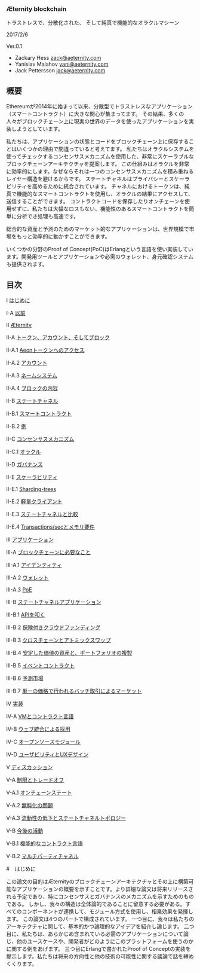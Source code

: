 ### Æternity blockchain
トラストレスで、分散化された、 そして純真で機能的なオラクルマシーン

2017/2/6

Ver.0.1

- Zackary Hess
zack@aeternity.com
- Yanislav Malahov
yani@aeternity.com
- Jack Pettersson
jack@aeternity.com

## 概要
Ethereumが2014年に始まって以来、分散型でトラストレスなアプリケーション（スマートコントラクト）に大きな関心が集まってます。
その結果、多くの人々がブロックチェーン上に現実の世界のデータを使ったアプリケーションを実装しようとしています。

私たちは、アプリケーションの状態とコードをブロックチェーン上に保存することはいくつかの理由で間違っていると考えてます。
私たちはオラクルシステムを使ってチェックするコンセンサスメカニズムを使用した、非常にスケーラブルなブロックチェーンアーキテクチャを提案します。
この仕組みはオラクルを非常に効率的にします。なぜならそれは一つのコンセンサスメカニズムを積み重ねるレイヤー構造を避けるからです。
ステートチャネルはプライバシーとスケーラビリティを高めるために統合されています。 チャネルにおけるトークンは、純真で機能的なスマートコントラクトを使用し、オラクルの結果にアクセスして、送信することができます。
コントラクトコードを保存したりオンチェーンを使用せずに、私たちは大幅なロスもない、機能性のあるスマートコントラクトを簡単に分析でき処理も高速です。

総合的な資産と予測のためのマーケット的なアプリケーションは、世界規模で市場をもっと効率的に動かすことができます。

いくつかの分野のProof of Concept(PoC)はErlangという言語を使い実装しています。開発用ツールとアプリケーションや必需のウォレット、身元確認システムも提供されます。


## 目次
I [はじめに](#はじめに) 

I-A [以前](#以前)

II [Æternity](#Æternity) 

II-A [トークン、アカウント、そしてブロック](#トークン、アカウント、そしてブロック)

II-A.1 [Aeonトークンへのアクセス](#Aeonトークンへのアクセス) 

II-A.2 [アカウント](#アカウント)

II-A.3 [ネームシステム](#ネームシステム)

II-A.4 [ブロックの内容](#ブロックの内容)

II-B [ステートチャネル](#ステートチャネル)

II-B.1 [スマートコントラクト](#スマートコントラクト)

II-B.2 [例](#例)

II-C [コンセンサスメカニズム](#コンセンサスメカニズム)

II-C.1 [オラクル](#オラクル)

II-D [ガバナンス](#ガバナンス)

II-E [スケーラビリティ](#スケーラビリティ)  

II-E.1 [Sharding-trees](#sharding-trees)

II-E.2 [軽量クライアント](#軽量クライアント)

II-E.3 [ステートチャネルと比較](#ステートチャネルと比較)

II-E.4 [Transactions/secとメモリ要件](#Transactions/secとメモリ要件) 

III [アプリケーション](#アプリケーション)

III-A [ブロックチェーンに必要なこと](#ブロックチェーンに必要なこと)

III-A.1 [アイデンティティ](#アイデンティティ)

III-A.2 [ウォレット](#ウォレット)

III-A.3 [PoE](#PoE)

III-B [ステートチャネルアプリケーション](#ステートチャネルアプリケーション)

III-B.1 [APIを叩く](#APIを叩く)

III-B.2 [保険付きクラウドファンディング](#保険付きクラウドファンディング)

III-B.3 [クロスチェーンとアトミックスワップ](#クロスチェーンとアトミックスワップ)
 
III-B.4 [安定した価値の資産と、ポートフォリオの複製](#安定した価値の資産と、ポートフォリオの複製)

III-B.5 [イベントコントラクト](#イベントコントラクト) 

III-B.6 [予測市場](#予測市場)

III-B.7 [単一の価格で行われるバッチ取引によるマーケット](#単一の価格で行われるバッチ取引によるマーケット) 
 
IV [実装](#実装) 

IV-A [VMとコントラクト言語](#VMとコントラクト言語)

IV-B [ウェブ統合による採用](#ウェブ統合による採用) 

IV-C [オープンソースモジュール](#オープンソースモジュール) 

IV-D [ユーザビリティとUXデザイン](#ユーザビリティとUXデザイン)

V [ディスカッション](#ディスカッション)
  
V-A [制限とトレードオフ](#制限とトレードオフ)

V-A.1 [オンチェーンステート](#オンチェーンステート)

V-A.2 [無料化の問題](#無料化の問題)

V-A.3 [流動性の低下とステートチャネルトポロジー](#流動性の低下とステートチャネルトポロジー)

V-B [今後の活動](#今後の活動)
 
V-B.1 [機能的なコントラクト言語](#機能的なコントラクト言語)

V-B.2 [マルチパーティチャネル](#マルチパーティチャネル)  

#　はじめに

この論文の目的はÆternityのブロックチェーンアーキテクチャとその上に構築可能なアプリケーションの概要を示すことです。より詳細な論文は将来リリースされる予定であり、特にコンセンサスとガバナンスのメカニズムを示すためのものである。
しかし、我々の構造は全体論的であることに留意する必要がある。すべてのコンポーネントが連携して、モジュール方式を使用し、相乗効果を発揮します。
この論文は4つのパートで構成されています。
一つ目に、我々は私たちのアーキテクチャに関して、基本的かつ論理的なアイデアを紹介し論じます。
二つ目に、私たちは、あらかじめ含まれている必需のアプリケーションについて論じ、他のユースケースや、開発者がどのようにこのプラットフォームを使うのかに関する例をあげます。
三つ目にErlangで書かれたProof of Conceptの実装を提示します。私たちは将来の方向性と他の技術の可能性に関する議論で話を締めくくります。